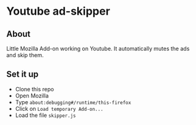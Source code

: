 # Youtube ad-skipper

## About
Little Mozilla Add-on working on Youtube. It automatically mutes the ads and skip them.

## Set it up
* Clone this repo
* Open Mozilla
* Type `about:debugging#/runtime/this-firefox`
* Click on `Load temporary Add-on...`
* Load the file `skipper.js`
